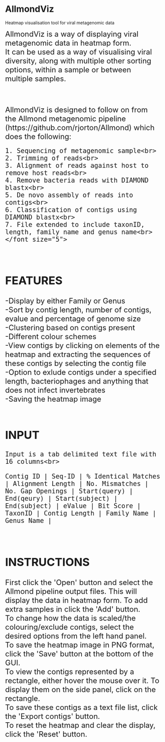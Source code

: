# AllmondViz
Heatmap visualisation tool for viral metagenomic data

<font size="5">AllmondViz is a way of displaying viral metagenomic data in heatmap form.<br> It can be used as a way of visualising viral diversity, along with multiple other sorting options, within a sample or between multiple samples.<br><br>

<br>
AllmondViz is designed to follow on from the Allmond metagenomic pipeline (https://github.com/rjorton/Allmond) which does the following: <br>

	1. Sequencing of metagenomic sample<br>
	2. Trimming of reads<br>
	3. Alignment of reads against host to remove host reads<br>
	4. Remove bacteria reads with DIAMOND blastx<br>
	5. De novo assembly of reads into contigs<br>
	6. Classification of contigs using DIAMOND blastx<br>
	7. File extended to include taxonID, length, family name and genus name<br></font size="5">
<br>
<b><h2>FEATURES</h2></b>
<font size="5">
	-Display by either Family or Genus <br>
	-Sort by contig length, number of contigs, evalue and percentage of genome size<br>
	-Clustering based on contigs present<br>
	-Different colour schemes<br>
	-View contigs by clicking on elements of the heatmap and extracting the sequences of these contigs by selecting the contig file <br>
	-Option to exlude contigs under a specified length, bacteriophages and anything that does not infect invertebrates<br>
	-Saving the heatmap image<br></font size="5">
<br>
<b><h2>INPUT</h2></b> 

	Input is a tab delimited text file with 16 columns<br>

	Contig ID | Seq-ID | % Identical Matches | Alignment Length | No. Mismatches | No. Gap Openings | Start(query) | End(qeury) | Start(subject) | End(subject) | eValue | Bit Score | TaxonID | Contig Length | Family Name | Genus Name |
<br>
<b><h2>INSTRUCTIONS</h2></b>
<font size="5">
First click the 'Open' button and select the Allmond pipeline output files. This will display the data in heatmap form. To add extra samples in click the 'Add' button.<br>To change how the data is scaled/the colouring/exclude contigs, select the desired options from the left hand panel.<br>To save the heatmap image in PNG format, click the 'Save' button at the bottom of the GUI.<br>To view the contigs represented by a rectangle, either hover the mouse over it. To display them on the side panel, click on the rectangle.<br>To save these contigs as a text file list, click the 'Export contigs' button.<br>To reset the heatmap and clear the display, click the 'Reset' button.
